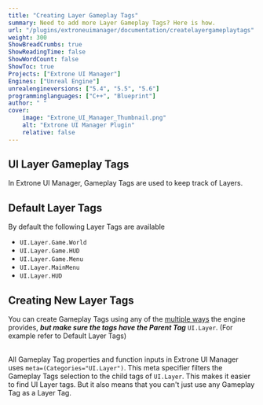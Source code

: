 ```yaml
---
title: "Creating Layer Gameplay Tags"
summary: Need to add more Layer Gameplay Tags? Here is how.
url: "/plugins/extroneuimanager/documentation/createlayergameplaytags"
weight: 300
ShowBreadCrumbs: true
ShowReadingTime: false
ShowWordCount: false
ShowToc: true
Projects: ["Extrone UI Manager"]
Engines: ["Unreal Engine"]
unrealengineversions: ["5.4", "5.5", "5.6"]
programminglanguages: ["C++", "Blueprint"]
author: " "
cover:
    image: "Extrone_UI_Manager_Thumbnail.png"
    alt: "Extrone UI Manager Plugin"
    relative: false
---
```

## UI Layer Gameplay Tags
In Extrone UI Manager, Gameplay Tags are used to keep track of Layers.

## Default Layer Tags
By default the following Layer Tags are available
- ```UI.Layer.Game.World```
- ```UI.Layer.Game.HUD```
- ```UI.Layer.Game.Menu```
- ```UI.Layer.MainMenu```
- ```UI.Layer.HUD```

## Creating New Layer Tags
You can create Gameplay Tags using any of the [multiple ways](https://dev.epicgames.com/documentation/en-us/unreal-engine/using-gameplay-tags-in-unreal-engine) the engine provides, ***but make sure the tags have the Parent Tag*** ```UI.Layer```. (For example refer to Default Layer Tags)  <br> <br>

All Gameplay Tag properties and function inputs in Extrone UI Manager uses ```meta=(Categories="UI.Layer")```. 
This meta specifier filters the Gameplay Tags selection to the child tags of ```UI.Layer```. 
This makes it easier to find UI Layer tags. But it also means that you can't just use any Gameplay Tag as a Layer Tag.